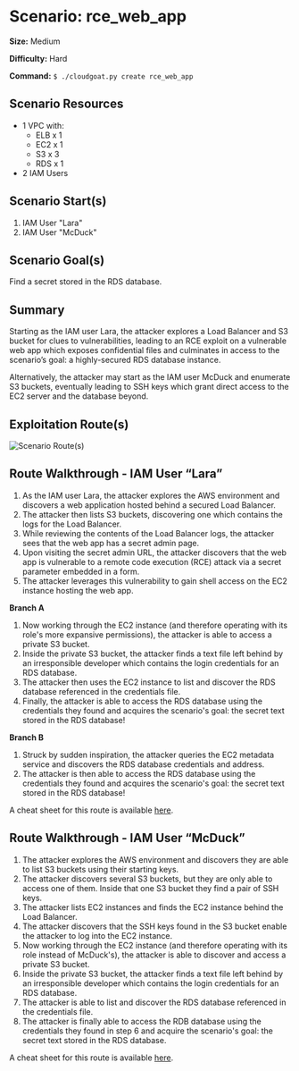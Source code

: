 # Scenario: rce_web_app

**Size:** Medium

**Difficulty:** Hard

**Command:** `$ ./cloudgoat.py create rce_web_app`

## Scenario Resources

* 1 VPC with:
  * ELB x 1
  * EC2 x 1
  * S3 x 3
  * RDS x 1
* 2 IAM Users

## Scenario Start(s)

1. IAM User "Lara"
2. IAM User "McDuck"

## Scenario Goal(s)

Find a secret stored in the RDS database.

## Summary

Starting as the IAM user Lara, the attacker explores a Load Balancer and S3 bucket for clues to vulnerabilities, leading to an RCE exploit on a vulnerable web app which exposes confidential files and culminates in access to the scenario’s goal: a highly-secured RDS database instance.

Alternatively, the attacker may start as the IAM user McDuck and enumerate S3 buckets, eventually leading to SSH keys which grant direct access to the EC2 server and the database beyond.

## Exploitation Route(s)

![Scenario Route(s)](https://www.lucidchart.com/publicSegments/view/1b75f181-4d6e-4ad7-b3fb-56dd54efab66/image.png)

## Route Walkthrough - IAM User “Lara”

1. As the IAM user Lara, the attacker explores the AWS environment and discovers a web application hosted behind a secured Load Balancer.
2. The attacker then lists S3 buckets, discovering one which contains the logs for the Load Balancer.
3. While reviewing the contents of the Load Balancer logs, the attacker sees that the web app has a secret admin page.
4. Upon visiting the secret admin URL, the attacker discovers that the web app is vulnerable to a remote code execution (RCE) attack via a secret parameter embedded in a form.
5. The attacker leverages this vulnerability to gain shell access on the EC2 instance hosting the web app.

**Branch A**

1. Now working through the EC2 instance (and therefore operating with its role's more expansive permissions), the attacker is able to access a private S3 bucket.
2. Inside the private S3 bucket, the attacker finds a text file left behind by an irresponsible developer which contains the login credentials for an RDS database.
3. The attacker then uses the EC2 instance to list and discover the RDS database referenced in the credentials file.
4. Finally, the attacker is able to access the RDS database using the credentials they found and acquires the scenario's goal: the secret text stored in the RDS database!

**Branch B**

1. Struck by sudden inspiration, the attacker queries the EC2 metadata service and discovers the RDS database credentials and address.
2. The attacker is then able to access the RDS database using the credentials they found and acquires the scenario's goal: the secret text stored in the RDS database!

A cheat sheet for this route is available [here](./cheat_sheet_lara.md).

## Route Walkthrough - IAM User “McDuck”

1. The attacker explores the AWS environment and discovers they are able to list S3 buckets using their starting keys.
2. The attacker discovers several S3 buckets, but they are only able to access one of them. Inside that one S3 bucket they find a pair of SSH keys.
3. The attacker lists EC2 instances and finds the EC2 instance behind the Load Balancer.
4. The attacker discovers that the SSH keys found in the S3 bucket enable the attacker to log into the EC2 instance.
5. Now working through the EC2 instance (and therefore operating with its role instead of McDuck's), the attacker is able to discover and access a private S3 bucket.
7. Inside the private S3 bucket, the attacker finds a text file left behind by an irresponsible developer which contains the login credentials for an RDS database.
7. The attacker is able to list and discover the RDS database referenced in the credentials file.
8. The attacker is finally able to access the RDB database using the credentials they found in step 6 and acquire the scenario's goal: the secret text stored in the RDS database.

A cheat sheet for this route is available [here](./cheat_sheet_mcduck.md).